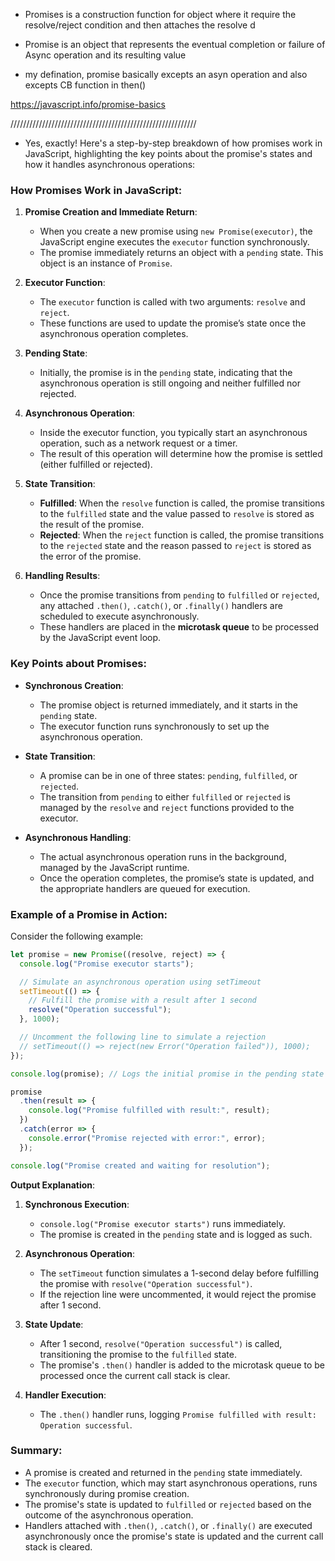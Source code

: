 
* Promises is a construction function for object where it require the resolve/reject condition and then attaches the resolve d

* Promise is an object that represents the eventual completion or failure of Async operation and its resulting value
 - my defination, promise basically excepts an asyn operation and also excepts CB function in then()

https://javascript.info/promise-basics

///////////////////////////////////////////////////////////


* Yes, exactly! Here's a step-by-step breakdown of how promises work in JavaScript, highlighting the key points about the promise's states and how it handles asynchronous operations:

### How Promises Work in JavaScript:

1. **Promise Creation and Immediate Return**:
   - When you create a new promise using `new Promise(executor)`, the JavaScript engine executes the `executor` function synchronously.
   - The promise immediately returns an object with a `pending` state. This object is an instance of `Promise`.

2. **Executor Function**:
   - The `executor` function is called with two arguments: `resolve` and `reject`.
   - These functions are used to update the promise’s state once the asynchronous operation completes.

3. **Pending State**:
   - Initially, the promise is in the `pending` state, indicating that the asynchronous operation is still ongoing and neither fulfilled nor rejected.

4. **Asynchronous Operation**:
   - Inside the executor function, you typically start an asynchronous operation, such as a network request or a timer.
   - The result of this operation will determine how the promise is settled (either fulfilled or rejected).

5. **State Transition**:
   - **Fulfilled**: When the `resolve` function is called, the promise transitions to the `fulfilled` state and the value passed to `resolve` is stored as the result of the promise.
   - **Rejected**: When the `reject` function is called, the promise transitions to the `rejected` state and the reason passed to `reject` is stored as the error of the promise.

6. **Handling Results**:
   - Once the promise transitions from `pending` to `fulfilled` or `rejected`, any attached `.then()`, `.catch()`, or `.finally()` handlers are scheduled to execute asynchronously.
   - These handlers are placed in the **microtask queue** to be processed by the JavaScript event loop.

### Key Points about Promises:

- **Synchronous Creation**:
  - The promise object is returned immediately, and it starts in the `pending` state.
  - The executor function runs synchronously to set up the asynchronous operation.

- **State Transition**:
  - A promise can be in one of three states: `pending`, `fulfilled`, or `rejected`.
  - The transition from `pending` to either `fulfilled` or `rejected` is managed by the `resolve` and `reject` functions provided to the executor.

- **Asynchronous Handling**:
  - The actual asynchronous operation runs in the background, managed by the JavaScript runtime.
  - Once the operation completes, the promise’s state is updated, and the appropriate handlers are queued for execution.

### Example of a Promise in Action:

Consider the following example:

```javascript
let promise = new Promise((resolve, reject) => {
  console.log("Promise executor starts");

  // Simulate an asynchronous operation using setTimeout
  setTimeout(() => {
    // Fulfill the promise with a result after 1 second
    resolve("Operation successful");
  }, 1000);

  // Uncomment the following line to simulate a rejection
  // setTimeout(() => reject(new Error("Operation failed")), 1000);
});

console.log(promise); // Logs the initial promise in the pending state

promise
  .then(result => {
    console.log("Promise fulfilled with result:", result);
  })
  .catch(error => {
    console.error("Promise rejected with error:", error);
  });

console.log("Promise created and waiting for resolution");
```

**Output Explanation**:

1. **Synchronous Execution**:
   - `console.log("Promise executor starts")` runs immediately.
   - The promise is created in the `pending` state and is logged as such.

2. **Asynchronous Operation**:
   - The `setTimeout` function simulates a 1-second delay before fulfilling the promise with `resolve("Operation successful")`.
   - If the rejection line were uncommented, it would reject the promise after 1 second.

3. **State Update**:
   - After 1 second, `resolve("Operation successful")` is called, transitioning the promise to the `fulfilled` state.
   - The promise's `.then()` handler is added to the microtask queue to be processed once the current call stack is clear.

4. **Handler Execution**:
   - The `.then()` handler runs, logging `Promise fulfilled with result: Operation successful`.

### Summary:

- A promise is created and returned in the `pending` state immediately.
- The `executor` function, which may start asynchronous operations, runs synchronously during promise creation.
- The promise's state is updated to `fulfilled` or `rejected` based on the outcome of the asynchronous operation.
- Handlers attached with `.then()`, `.catch()`, or `.finally()` are executed asynchronously once the promise's state is updated and the current call stack is cleared.

